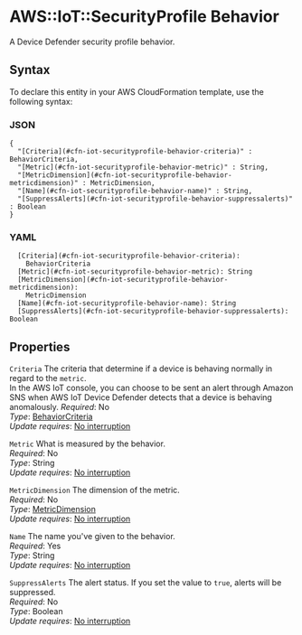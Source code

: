 # AWS::IoT::SecurityProfile Behavior<a name="aws-properties-iot-securityprofile-behavior"></a>

A Device Defender security profile behavior\.

## Syntax<a name="aws-properties-iot-securityprofile-behavior-syntax"></a>

To declare this entity in your AWS CloudFormation template, use the following syntax:

### JSON<a name="aws-properties-iot-securityprofile-behavior-syntax.json"></a>

```
{
  "[Criteria](#cfn-iot-securityprofile-behavior-criteria)" : BehaviorCriteria,
  "[Metric](#cfn-iot-securityprofile-behavior-metric)" : String,
  "[MetricDimension](#cfn-iot-securityprofile-behavior-metricdimension)" : MetricDimension,
  "[Name](#cfn-iot-securityprofile-behavior-name)" : String,
  "[SuppressAlerts](#cfn-iot-securityprofile-behavior-suppressalerts)" : Boolean
}
```

### YAML<a name="aws-properties-iot-securityprofile-behavior-syntax.yaml"></a>

```
  [Criteria](#cfn-iot-securityprofile-behavior-criteria): 
    BehaviorCriteria
  [Metric](#cfn-iot-securityprofile-behavior-metric): String
  [MetricDimension](#cfn-iot-securityprofile-behavior-metricdimension): 
    MetricDimension
  [Name](#cfn-iot-securityprofile-behavior-name): String
  [SuppressAlerts](#cfn-iot-securityprofile-behavior-suppressalerts): Boolean
```

## Properties<a name="aws-properties-iot-securityprofile-behavior-properties"></a>

`Criteria`  <a name="cfn-iot-securityprofile-behavior-criteria"></a>
The criteria that determine if a device is behaving normally in regard to the `metric`\.  
In the AWS IoT console, you can choose to be sent an alert through Amazon SNS when AWS IoT Device Defender detects that a device is behaving anomalously\.
*Required*: No  
*Type*: [BehaviorCriteria](aws-properties-iot-securityprofile-behaviorcriteria.md)  
*Update requires*: [No interruption](https://docs.aws.amazon.com/AWSCloudFormation/latest/UserGuide/using-cfn-updating-stacks-update-behaviors.html#update-no-interrupt)

`Metric`  <a name="cfn-iot-securityprofile-behavior-metric"></a>
What is measured by the behavior\.  
*Required*: No  
*Type*: String  
*Update requires*: [No interruption](https://docs.aws.amazon.com/AWSCloudFormation/latest/UserGuide/using-cfn-updating-stacks-update-behaviors.html#update-no-interrupt)

`MetricDimension`  <a name="cfn-iot-securityprofile-behavior-metricdimension"></a>
The dimension of the metric\.  
*Required*: No  
*Type*: [MetricDimension](aws-properties-iot-securityprofile-metricdimension.md)  
*Update requires*: [No interruption](https://docs.aws.amazon.com/AWSCloudFormation/latest/UserGuide/using-cfn-updating-stacks-update-behaviors.html#update-no-interrupt)

`Name`  <a name="cfn-iot-securityprofile-behavior-name"></a>
The name you've given to the behavior\.  
*Required*: Yes  
*Type*: String  
*Update requires*: [No interruption](https://docs.aws.amazon.com/AWSCloudFormation/latest/UserGuide/using-cfn-updating-stacks-update-behaviors.html#update-no-interrupt)

`SuppressAlerts`  <a name="cfn-iot-securityprofile-behavior-suppressalerts"></a>
The alert status\. If you set the value to `true`, alerts will be suppressed\.  
*Required*: No  
*Type*: Boolean  
*Update requires*: [No interruption](https://docs.aws.amazon.com/AWSCloudFormation/latest/UserGuide/using-cfn-updating-stacks-update-behaviors.html#update-no-interrupt)